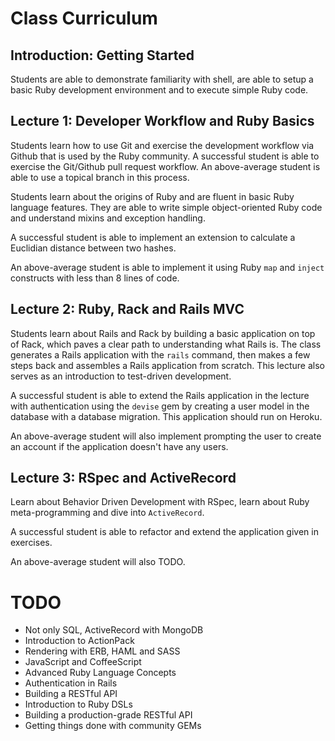 Class Curriculum
================

Introduction: Getting Started
-----------------------------

Students are able to demonstrate familiarity with shell, are able to setup a basic Ruby development environment and to execute simple Ruby code.

Lecture 1: Developer Workflow and Ruby Basics
---------------------------------------------

Students learn how to use Git and exercise the development workflow via Github that is used by the Ruby community. A successful student is able to exercise the Git/Github pull request workflow. An above-average student is able to use a topical branch in this process.

Students learn about the origins of Ruby and are fluent in basic Ruby language features. They are able to write simple object-oriented Ruby code and understand mixins and exception handling. 

A successful student is able to implement an extension to calculate a Euclidian distance between two hashes. 

An above-average student is able to implement it using Ruby `map` and `inject` constructs with less than 8 lines of code.

Lecture 2: Ruby, Rack and Rails MVC
-----------------------------------

Students learn about Rails and Rack by building a basic application on top of Rack, which paves a clear path to understanding what Rails is. The class generates a Rails application with the `rails` command, then makes a few steps back and assembles a Rails application from scratch. This lecture also serves as an introduction to test-driven development.

A successful student is able to extend the Rails application in the lecture with authentication using the `devise` gem by creating a user model in the database with a database migration. This application should run on Heroku.

An above-average student will also implement prompting the user to create an account if the application doesn't have any users.

Lecture 3: RSpec and ActiveRecord
---------------------------------

Learn about Behavior Driven Development with RSpec, learn about Ruby meta-programming and dive into `ActiveRecord`.

A successful student is able to refactor and extend the application given in exercises.

An above-average student will also TODO.

TODO
====

* Not only SQL, ActiveRecord with MongoDB
* Introduction to ActionPack
* Rendering with ERB, HAML and SASS
* JavaScript and CoffeeScript
* Advanced Ruby Language Concepts
* Authentication in Rails
* Building a RESTful API
* Introduction to Ruby DSLs
* Building a production-grade RESTful API
* Getting things done with community GEMs

